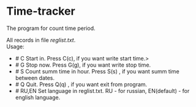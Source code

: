 <H1>Time-tracker</H1>

<p>The program for count time period.</p>
<p>
All records in file <i>reglist.txt</i>.<br>
Usage: <ul>
	 <li># C 	Start in. Press C(c), if you want write start time.>
	 <li># G 	Stop now. Press G(g), if you want write stop time.
	 <li># S 	Count summ time in hour. Press S(s) , if you want summ time between dates.
	 <li># Q 	Quit. Press Q(q) , if you want exit from program.
	 <li># RU,EN 	Set language in reglist.txt. RU - for russian, EN(default) - for english language.
    </ul>
 </p>